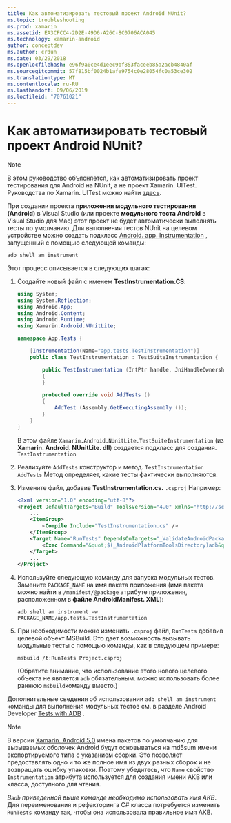 ```yaml
---
title: Как автоматизировать тестовый проект Android NUnit?
ms.topic: troubleshooting
ms.prod: xamarin
ms.assetid: EA3CFCC4-2D2E-49D6-A26C-8C0706ACA045
ms.technology: xamarin-android
author: conceptdev
ms.author: crdun
ms.date: 03/29/2018
ms.openlocfilehash: e96f9a0ce4d1eec9bf853faceeb85a2acb4840af
ms.sourcegitcommit: 57f815bf0024b1afe9754c0e28054fc0a53ce302
ms.translationtype: MT
ms.contentlocale: ru-RU
ms.lasthandoff: 09/06/2019
ms.locfileid: "70761021"
---
```

# <a name="how-do-i-automate-an-android-nunit-test-project"></a>Как автоматизировать тестовый проект Android NUnit?

> [!NOTE]
> В этом руководство объясняется, как автоматизировать проект тестирования для Android на NUnit, а не проект Xamarin. UITest. Руководства по Xamarin. UITest можно найти [здесь](https://docs.microsoft.com/appcenter/test-cloud/preparing-for-upload/uitest).

При создании проекта **приложения модульного тестирования (Android)** в Visual Studio (или проекте **модульного теста Android** в Visual Studio для Mac) этот проект не будет автоматически выполнять тесты по умолчанию.
Для выполнения тестов NUnit на целевом устройстве можно создать подкласс [Android. app. Instrumentation](xref:Android.App.Instrumentation) , запущенный с помощью следующей команды: 

```shell
adb shell am instrument 
```

Этот процесс описывается в следующих шагах:

1. Создайте новый файл с именем **TestInstrumentation.CS**: 

    ```cs 
    using System;
    using System.Reflection;
    using Android.App;
    using Android.Content;
    using Android.Runtime;
    using Xamarin.Android.NUnitLite;

    namespace App.Tests {

        [Instrumentation(Name="app.tests.TestInstrumentation")]
        public class TestInstrumentation : TestSuiteInstrumentation {

            public TestInstrumentation (IntPtr handle, JniHandleOwnership transfer) : base (handle, transfer)
            {
            }

            protected override void AddTests ()
            {
                AddTest (Assembly.GetExecutingAssembly ());
            }
        }
    }
    ```

    В этом файле `Xamarin.Android.NUnitLite.TestSuiteInstrumentation` (из **Xamarin. Android. NUnitLite. dll**) создается подкласс для создания. `TestInstrumentation`

2. Реализуйте `AddTests` конструктор и метод. `TestInstrumentation` `AddTests` Метод определяет, какие тесты фактически выполняются.

3. Измените файл, добавив **TestInstrumentation.cs.** `.csproj` Например:

    ```xml
    <?xml version="1.0" encoding="utf-8"?>
    <Project DefaultTargets="Build" ToolsVersion="4.0" xmlns="http://schemas.microsoft.com/developer/msbuild/2003">
        ...
        <ItemGroup>
            <Compile Include="TestInstrumentation.cs" />
        </ItemGroup>
        <Target Name="RunTests" DependsOnTargets="_ValidateAndroidPackageProperties">
            <Exec Command="&quot;$(_AndroidPlatformToolsDirectory)adb&quot; $(AdbTarget) $(AdbOptions) shell am instrument -w $(_AndroidPackage)/app.tests.TestInstrumentation" />
        </Target>
        ...
    </Project>
    ```

4. Используйте следующую команду для запуска модульных тестов. Замените `PACKAGE_NAME` на имя пакета приложения (имя пакета можно найти в `/manifest/@package` атрибуте приложения, расположенном в **файле AndroidManifest. XML**):

    ```shell
    adb shell am instrument -w PACKAGE_NAME/app.tests.TestInstrumentation
    ```

5. При необходимости можно изменить `.csproj` файл, `RunTests` добавив целевой объект MSBuild. Это дает возможность вызывать модульные тесты с помощью команды, как в следующем примере:

    ```shell
    msbuild /t:RunTests Project.csproj
    ```

    (Обратите внимание, что использование этого нового целевого объекта не является `adb` обязательным. можно использовать более раннюю `msbuild`команду вместо.)

Дополнительные сведения об использовании `adb shell am instrument` команды для выполнения модульных тестов см. в разделе Android Developer [Tests with ADB](https://developer.android.com/studio/test/command-line.html#RunTestsDevice) .

> [!NOTE]
> В версии [Xamarin. Android 5,0](https://github.com/xamarin/release-notes-archive/blob/master/release-notes/android/xamarin.android_5/xamarin.android_5.1/index.md#Android_Callable_Wrapper_Naming) имена пакетов по умолчанию для вызываемых оболочек Android будут основываться на md5sum имени экспортируемого типа с указанием сборки. Это позволяет предоставлять одно и то же полное имя из двух разных сборок и не возвращать ошибку упаковки. Поэтому убедитесь, что `Name` свойство `Instrumentation` атрибута используется для создания имени АКВ или класса, доступного для чтения.

_В`adb` приведенной выше команде необходимо использовать имя АКВ_.
Для переименования и рефакторинга C# класса потребуется изменить `RunTests` команду так, чтобы она использовала правильное имя АКВ.

